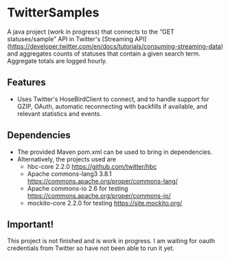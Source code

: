 # TwitterSamples
A java project (work in progress) that connects to the “GET statuses/sample” API in Twitter's [Streaming API] (https://developer.twitter.com/en/docs/tutorials/consuming-streaming-data) and aggregates counts of statuses that contain a given search term.  Aggregate totals are logged hourly.


## Features
* Uses Twitter's HoseBirdClient to connect, and to handle support for GZIP, OAuth, automatic reconnecting with backfills if available, and relevant statistics and events.

## Dependencies 
* The provided Maven pom.xml can be used to bring in dependencies.
* Alternatively, the projects used are 
  * hbc-core 2.2.0 https://github.com/twitter/hbc
  * Apache commons-lang3 3.8.1 https://commons.apache.org/proper/commons-lang/
  * Apache commons-io 2.6 for testing https://commons.apache.org/proper/commons-io/
  * mockito-core 2.2.0 for testing https://site.mockito.org/

## Important!
This project is not finished and is work in progress.  I am waiting for oauth credentials from Twitter so have not been able to run it yet.

